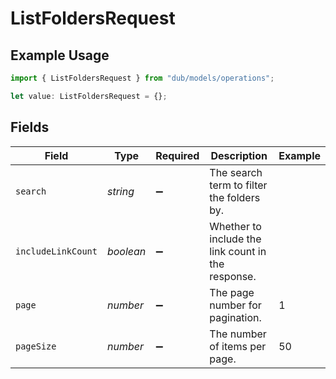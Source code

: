 # ListFoldersRequest

## Example Usage

```typescript
import { ListFoldersRequest } from "dub/models/operations";

let value: ListFoldersRequest = {};
```

## Fields

| Field                                              | Type                                               | Required                                           | Description                                        | Example                                            |
| -------------------------------------------------- | -------------------------------------------------- | -------------------------------------------------- | -------------------------------------------------- | -------------------------------------------------- |
| `search`                                           | *string*                                           | :heavy_minus_sign:                                 | The search term to filter the folders by.          |                                                    |
| `includeLinkCount`                                 | *boolean*                                          | :heavy_minus_sign:                                 | Whether to include the link count in the response. |                                                    |
| `page`                                             | *number*                                           | :heavy_minus_sign:                                 | The page number for pagination.                    | 1                                                  |
| `pageSize`                                         | *number*                                           | :heavy_minus_sign:                                 | The number of items per page.                      | 50                                                 |